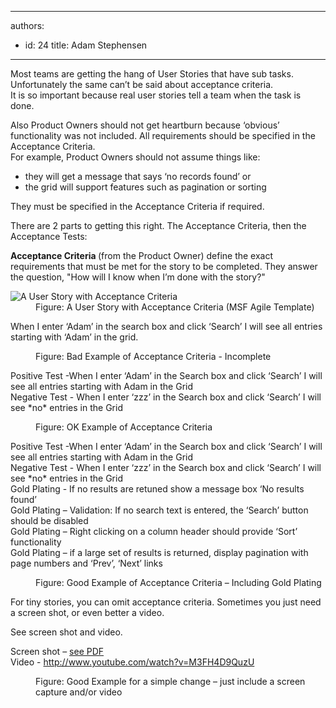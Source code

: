 

---
authors:
  - id: 24
    title: Adam Stephensen
---




<span class='intro'> 
  <p>Most teams are getting the hang of User Stories that have sub tasks. Unfortunately the same can’t be said about acceptance criteria. <br>
It is so important because real user stories tell a team when the task is done.</p>
<p>Also Product Owners should not get heartburn because ‘obvious’ functionality was not included. All requirements should be specified in the Acceptance Criteria.<br>
For example, Product Owners should not assume things like&#58;</p>
<ul>
    <li>they will get a message that says ‘no records found’ or </li>
    <li>the grid will support features such as pagination or sorting </li>
</ul>
<p>They must be specified in the Acceptance Criteria if required.</p>
<p>There are 2 parts to getting this right. The Acceptance Criteria, then the Acceptance Tests&#58;</p>
 </span>

<p>
   <strong>Acceptance Criteria </strong>(from the Product Owner) define the exact requirements that must be met for the story to be completed. They answer the question, &quot;How will I know when I’m done with the story?&quot;</p><dl class="image"><dt>
      <img src="/Management/RulesToBetterScrumUsingTFS/PublishingImages/acceptance-criteria.jpg" alt="A User Story with Acceptance Criteria" class="ms-rteCustom-ImageArea" /> 
   </dt><dd>Figure&#58; A User Story with Acceptance Criteria (MSF Agile Template)</dd></dl><dl class="bad"><dt><p>When I enter ‘Adam’ in the search box and click ‘Search’ I will see all entries starting with ‘Adam’ in the grid.</p></dt><dd>Figure&#58; Bad Example of Acceptance Criteria - Incomplete</dd></dl><dl class="image"><dt><div class="greyBox"><p>Positive Test -When I enter ‘Adam’ in the Search box and click ‘Search’ I will see all entries starting with Adam in the Grid<br> Negative Test - When I enter ‘zzz’ in the Search box and click ‘Search’ I will see *no* entries in the Grid</p></div></dt><dd>Figure&#58; OK Example of Acceptance Criteria</dd></dl><dl class="good"><dt><p>Positive Test -When I enter ‘Adam’ in the Search box and click ‘Search’ I will see all entries starting with Adam in the Grid<br> Negative Test - When I enter ‘zzz’ in the Search box and click ‘Search’ I will see *no* entries in the Grid<br> Gold Plating - If no results are retuned show a message box ‘No results found’<br> Gold Plating – Validation&#58; If no search text is entered, the ‘Search’ button should be disabled<br> Gold Plating – Right clicking on a column header should provide ‘Sort’ functionality<br> Gold Plating – if a large set of results is returned, display pagination with page numbers and ‘Prev’, ‘Next’ links​</p></dt><dd>Figure&#58; Good Example of Acceptance Criteria – Including Gold Plating<br> </dd></dl><p>For tiny stories, you can omit acceptance criteria. Sometimes you just need a screen shot, or even better a video.</p><dl class="good"><dt><p>See screen shot and video.</p><p>Screen shot – <a href="/SoftwareDevelopment/RulesToBetterUserAcceptanceTests/Documents/13_Anvil%20_1408_%20Customer.pdf">see PDF</a><br> Video - <a href="http&#58;//www.youtube.com/watch?v=M3FH4D9QuzU" title="http&#58;//www.youtube.com/watch?v=M3FH4D9QuzU" target="_blank">http&#58;//ww​w.youtube.com/watch?v=M3FH4D9QuzU​</a></p></dt><dd>Figure&#58; Good Example for a simple change – just include a screen capture and/or video</dd></dl>


